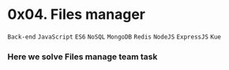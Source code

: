 # 0x04. Files manager
`Back-end`
`JavaScript`
`ES6`
`NoSQL`
`MongoDB`
`Redis`
`NodeJS`
`ExpressJS`
`Kue`

### Here we solve Files manage team task
